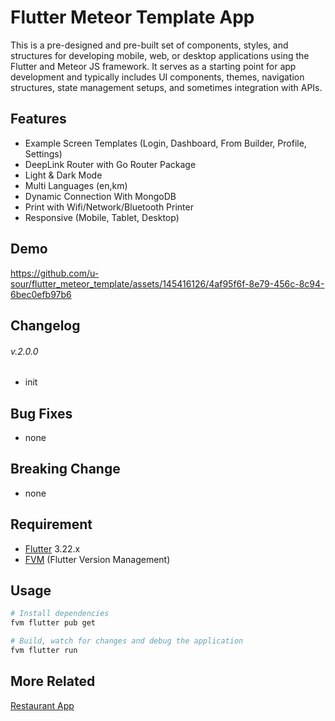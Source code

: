 # Flutter Meteor Template App

This is a pre-designed and pre-built set of components, styles, and structures for developing mobile, web, or desktop applications using the Flutter and Meteor JS framework. It serves as a starting point for app development and typically includes UI components, themes, navigation structures, state management setups, and sometimes integration with APIs.

## Features

- Example Screen Templates (Login, Dashboard, From Builder, Profile, Settings)
- DeepLink Router with Go Router Package
- Light & Dark Mode
- Multi Languages (en,km)
- Dynamic Connection With MongoDB
- Print with Wifi/Network/Bluetooth Printer
- Responsive (Mobile, Tablet, Desktop)

## Demo

https://github.com/u-sour/flutter_meteor_template/assets/145416126/4af95f6f-8e79-456c-8c94-6bec0efb97b6

## Changelog

###### v.2.0.0

- init

## Bug Fixes

- none

## Breaking Change

- none

## Requirement

- [Flutter](https://docs.flutter.dev/get-started/install) 3.22.x
- [FVM](https://fvm.app/documentation/getting-started/installation) (Flutter Version Management)

## Usage

```bash
# Install dependencies
fvm flutter pub get

# Build, watch for changes and debug the application
fvm flutter run
```

## More Related

[Restaurant App](/lib/restaurant/README.md)
